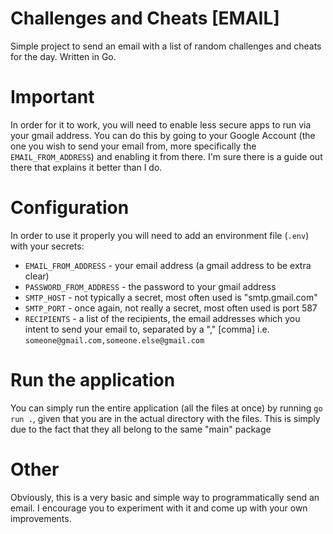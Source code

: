# Challenges and Cheats [EMAIL]
Simple project to send an email with a list of random challenges and cheats for the day. Written in Go.

# Important
In order for it to work, you will need to enable less secure apps to run via your gmail address. You can do this by going to your Google Account (the one you wish to send your email from, more specifically the `EMAIL_FROM_ADDRESS`) and enabling it from there. I'm sure there is a guide out there that explains it better than I do.

# Configuration
In order to use it properly you will need to add an environment file (`.env`) with your secrets:

- `EMAIL_FROM_ADDRESS` - your email address (a gmail address to be extra clear)
- `PASSWORD_FROM_ADDRESS` - the password to your gmail address
- `SMTP_HOST` - not typically a secret, most often used is "smtp.gmail.com"
- `SMTP_PORT` - once again, not really a secret, most often used is port 587
- `RECIPIENTS` - a list of the recipients, the email addresses which you intent to send your email to, separated by a "," [comma] i.e. `someone@gmail.com,someone.else@gmail.com`

# Run the application
You can simply run the entire application (all the files at once) by running `go run .`, given that you are in the actual directory with the files. This is simply due to the fact that they all belong to the same "main" package

# Other
Obviously, this is a very basic and simple way to programmatically send an email. I encourage you to experiment with it and come up with your own improvements.
